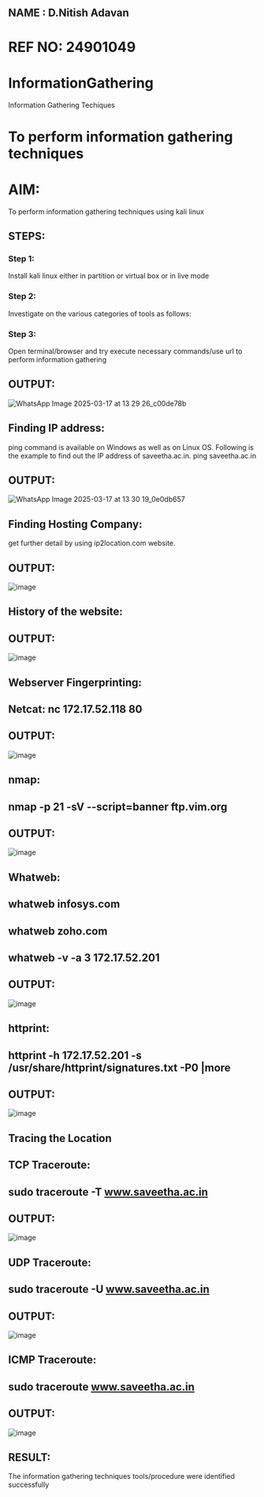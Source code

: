 ## NAME : D.Nitish Adavan
# REF NO: 24901049

# InformationGathering
Information Gathering Techiques

# To perform information gathering techniques

# AIM:

To perform information gathering techniques using kali linux 

## STEPS:

### Step 1:

Install kali linux either in partition or virtual box or in live mode

### Step 2:

Investigate on the various categories of tools as follows:

### Step 3:
Open terminal/browser and try execute necessary commands/use url to perform information gathering


## OUTPUT:
![WhatsApp Image 2025-03-17 at 13 29 26_c00de78b](https://github.com/user-attachments/assets/645fdfe3-db49-4fa2-9c10-9f800abe4f46)


## Finding IP address:
ping command is available on Windows as well as on Linux OS. Following is the example to find out the IP address of saveetha.ac.in.
ping saveetha.ac.in

## OUTPUT:
![WhatsApp Image 2025-03-17 at 13 30 19_0e0db657](https://github.com/user-attachments/assets/ec14eb58-355b-4eef-a129-e0fe2a130b2b)

## Finding Hosting Company:
get further detail by using ip2location.com website.
## OUTPUT:
![image](https://github.com/user-attachments/assets/fd0fc526-50af-46b8-91c2-a0bea6d30b23)
## History of the website:
## OUTPUT:
![image](https://github.com/user-attachments/assets/458c1bf4-ad9d-4592-a378-2961a207d9cc)
## Webserver Fingerprinting:
## Netcat: nc 172.17.52.118 80
## OUTPUT:
![image](https://github.com/user-attachments/assets/c43a733d-340b-4b4f-88f8-52c07d81be6c)
## nmap:
## nmap -p 21 -sV --script=banner ftp.vim.org
## OUTPUT:
![image](https://github.com/user-attachments/assets/db4562f3-d689-48a1-9326-dd3adc048630)
## Whatweb:
## whatweb infosys.com
## whatweb zoho.com
## whatweb -v -a 3 172.17.52.201
## OUTPUT:
![image](https://github.com/user-attachments/assets/e536d0dd-8f46-4332-bfb5-6174118d6639)
## httprint:
## httprint -h 172.17.52.201 -s /usr/share/httprint/signatures.txt -P0 |more
## OUTPUT:
![image](https://github.com/user-attachments/assets/b3404407-2dfd-4dc4-8612-932e4edae5fc)
## Tracing the Location
## TCP Traceroute:
## sudo traceroute -T www.saveetha.ac.in
## OUTPUT:
![image](https://github.com/user-attachments/assets/7b171ef0-8f17-46d5-8f92-a234772396a0)
## UDP Traceroute:
## sudo traceroute -U www.saveetha.ac.in
## OUTPUT:
![image](https://github.com/user-attachments/assets/3e33d6f5-7cad-463a-9050-c66151b99482)
## ICMP Traceroute:
## sudo traceroute www.saveetha.ac.in
## OUTPUT:
![image](https://github.com/user-attachments/assets/f973d064-7ef4-472a-9a23-6d1b0353e648)

## RESULT:
The information gathering techniques tools/procedure were  identified successfully
